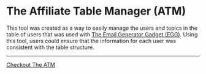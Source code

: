 # The Affiliate Table Manager (ATM)
	
This tool was created as a way to easily manage the users and topics in the table of users that was used with [The Email Generator Gadget (EGG)](https://github.com/Dejai/iris/tree/master/tools/egg). Using this tool, users could ensure that the information for each user was consistent with the table structure.

-----

[Checkout The ATM](https://dejai.github.io/iris/tools/atm/)

